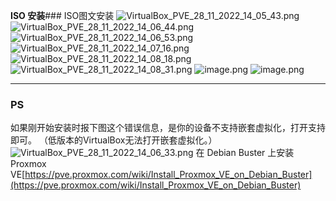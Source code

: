 **ISO 安装**### ISO图文安装
![VirtualBox_PVE_28_11_2022_14_05_43.png](https://cdn.nlark.com/yuque/0/2023/png/32659351/1685240247095-d3045805-0f2f-4dee-809f-4261d22fab1a.png#averageHue=%23f3f2f0&clientId=u238401e4-6f05-4&from=drop&height=450&id=u24fff698&originHeight=768&originWidth=1024&originalType=binary&ratio=1.25&rotation=0&showTitle=false&size=64822&status=done&style=stroke&taskId=u78beed5e-4aed-4c47-8f15-55dc6bac438&title=&width=600)
![VirtualBox_PVE_28_11_2022_14_06_44.png](https://cdn.nlark.com/yuque/0/2023/png/32659351/1685240270508-5d8ad085-92c2-4549-a477-a5781d9e9975.png#averageHue=%23e8e7e6&clientId=u238401e4-6f05-4&from=drop&height=367&id=u3ea61ca4&originHeight=1092&originWidth=1784&originalType=binary&ratio=1.25&rotation=0&showTitle=false&size=182378&status=done&style=stroke&taskId=u2fd9f6ea-803c-4d79-905a-1dbf0b374a8&title=&width=600)
![VirtualBox_PVE_28_11_2022_14_06_53.png](https://cdn.nlark.com/yuque/0/2023/png/32659351/1685240291500-3b2e9f0b-d4dd-4e72-9ef8-0dbd161fff96.png#averageHue=%23eae9e8&clientId=u238401e4-6f05-4&from=drop&height=367&id=u14b4f0b8&originHeight=1092&originWidth=1784&originalType=binary&ratio=1.25&rotation=0&showTitle=false&size=152307&status=done&style=stroke&taskId=u73eaca74-22c1-41aa-9537-a338701901a&title=&width=600)
![VirtualBox_PVE_28_11_2022_14_07_16.png](https://cdn.nlark.com/yuque/0/2023/png/32659351/1685240297474-4726b385-d1eb-412c-ad7a-b6e770d3b2c2.png#averageHue=%23eae9e7&clientId=u238401e4-6f05-4&from=drop&height=367&id=u73cbfa6f&originHeight=1092&originWidth=1784&originalType=binary&ratio=1.25&rotation=0&showTitle=false&size=148221&status=done&style=stroke&taskId=u6301fe22-a6d5-46df-b142-28622987028&title=&width=600)
![VirtualBox_PVE_28_11_2022_14_08_18.png](https://cdn.nlark.com/yuque/0/2023/png/32659351/1685240301635-0bb476ca-ead9-4cbc-911f-dde32178638f.png#averageHue=%23e9e8e7&clientId=u238401e4-6f05-4&from=drop&height=367&id=uc9bc45ec&originHeight=1092&originWidth=1784&originalType=binary&ratio=1.25&rotation=0&showTitle=false&size=158297&status=done&style=stroke&taskId=u62faca5e-f201-4854-881e-6232510cf55&title=&width=600)
![VirtualBox_PVE_28_11_2022_14_08_31.png](https://cdn.nlark.com/yuque/0/2023/png/32659351/1685240306090-74b320a6-d176-4cc0-a2a7-4a4a22d793a5.png#averageHue=%23eae8e6&clientId=u238401e4-6f05-4&from=drop&height=367&id=uc17bf2ad&originHeight=1092&originWidth=1784&originalType=binary&ratio=1.25&rotation=0&showTitle=false&size=144071&status=done&style=stroke&taskId=ucb484567-3d9e-4b3b-85b0-05506ea754a&title=&width=600)
![image.png](https://cdn.nlark.com/yuque/0/2023/png/32659351/1682160866605-e9371dea-3eaa-48e2-89e8-6b0f4a569d21.png#averageHue=%23f6f6f6&clientId=uffb3dcb2-dbe4-4&from=paste&height=357&id=u9ba22315&originHeight=1712&originWidth=2880&originalType=binary&ratio=1.75&rotation=0&showTitle=false&size=134301&status=done&style=stroke&taskId=ub37d2e66-5359-463e-8f98-e867a63637e&title=&width=600)
![image.png](https://cdn.nlark.com/yuque/0/2023/png/32659351/1682160919912-2215f46d-be65-4e0e-b38c-d1c599b64d98.png#averageHue=%23fcfcfc&clientId=uffb3dcb2-dbe4-4&from=paste&height=356&id=u0a9c4ec8&originHeight=1706&originWidth=2872&originalType=binary&ratio=1.75&rotation=0&showTitle=false&size=239519&status=done&style=stroke&taskId=u6f847106-ee7b-4a5d-8603-a99b691ae82&title=&width=600)

---

### PS
如果刚开始安装时报下图这个错误信息，是你的设备不支持嵌套虚拟化，打开支持即可。
（低版本的VirtualBox无法打开嵌套虚拟化。）
![VirtualBox_PVE_28_11_2022_14_06_33.png](https://cdn.nlark.com/yuque/0/2023/png/32659351/1685240311469-81bfead8-3172-492c-98a0-dee575ec94b8.png#averageHue=%23e5e3e2&clientId=u238401e4-6f05-4&from=drop&height=367&id=u0afe99fd&originHeight=1092&originWidth=1784&originalType=binary&ratio=1.25&rotation=0&showTitle=false&size=109154&status=done&style=stroke&taskId=u53c31fce-94e8-446b-b812-b979d654b79&title=&width=600)
在 Debian Buster 上安装 Proxmox VE[https://pve.proxmox.com/wiki/Install_Proxmox_VE_on_Debian_Buster](https://pve.proxmox.com/wiki/Install_Proxmox_VE_on_Debian_Buster)
